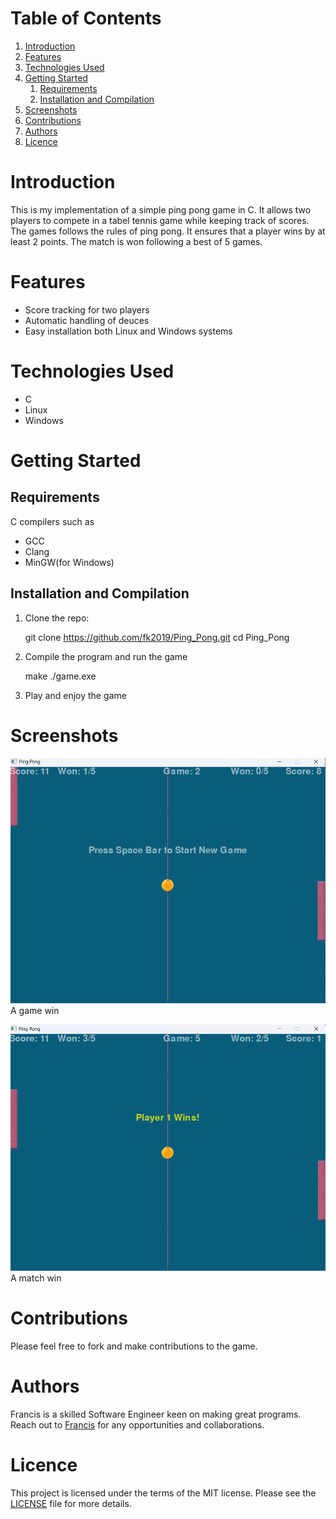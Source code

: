 
# Table of Contents

1.  [Introduction](#orgb708aec)
2.  [Features](#org7b84447)
3.  [Technologies Used](#orgc184e23)
4.  [Getting Started](#org6d88a70)
    1.  [Requirements](#org107b8a1)
    2.  [Installation and Compilation](#orgdc294b6)
5.  [Screenshots](#org3de2e6c)
6.  [Contributions](#orgef9c94f)
7.  [Authors](#org4846790)
8.  [Licence](#org98495e1)



<a id="orgb708aec"></a>

# Introduction

This is my implementation of a simple ping pong game in C. It allows two players
to compete in a tabel tennis game while keeping track of scores. The games follows the rules
of ping pong. It ensures that a player wins by at least 2 points. The match is
won following a best of 5 games.


<a id="org7b84447"></a>

# Features

-   Score tracking for two players
-   Automatic handling of deuces
-   Easy installation both Linux and Windows systems


<a id="orgc184e23"></a>

# Technologies Used

-   C
-   Linux
-   Windows


<a id="org6d88a70"></a>

# Getting Started


<a id="org107b8a1"></a>

## Requirements

C compilers such as

-   GCC
-   Clang
-   MinGW(for Windows)


<a id="orgdc294b6"></a>

## Installation and Compilation

1.  Clone the repo:

    git clone https://github.com/fk2019/Ping_Pong.git
    cd Ping_Pong

1.  Compile the program and run the game

    make
    ./game.exe

1.  Play and enjoy the game


<a id="org3de2e6c"></a>

# Screenshots

![img](./images/game_win.png "A game win")
A game win

![img](./images/match_win.png "A match win")
A match win


<a id="orgef9c94f"></a>

# Contributions

Please feel free to fork and make contributions to the game.


<a id="org4846790"></a>

# Authors

Francis is a skilled Software Engineer keen on making great programs. Reach out to [Francis](mailto:fkmuiruri8@gmail.com) for any opportunities and collaborations.


<a id="org98495e1"></a>

# Licence

This project is licensed under the terms of the MIT license. Please see the [LICENSE](file:///Ping_Pong/LICENCE.txt) file for more details.

